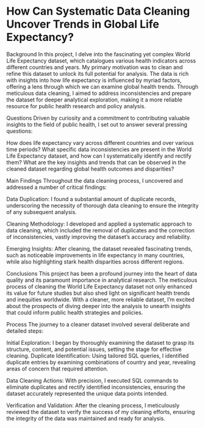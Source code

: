 # How Can Systematic Data Cleaning Uncover Trends in Global Life Expectancy?

Background
In this project, I delve into the fascinating yet complex World Life Expectancy dataset, which catalogues various health indicators across different countries and years. My primary motivation was to clean and refine this dataset to unlock its full potential for analysis. The data is rich with insights into how life expectancy is influenced by myriad factors, offering a lens through which we can examine global health trends. Through meticulous data cleaning, I aimed to address inconsistencies and prepare the dataset for deeper analytical exploration, making it a more reliable resource for public health research and policy analysis.

Questions
Driven by curiosity and a commitment to contributing valuable insights to the field of public health, I set out to answer several pressing questions:

How does life expectancy vary across different countries and over various time periods?
What specific data inconsistencies are present in the World Life Expectancy dataset, and how can I systematically identify and rectify them?
What are the key insights and trends that can be observed in the cleaned dataset regarding global health outcomes and disparities?


Main Findings
Throughout the data cleaning process, I uncovered and addressed a number of critical findings:

Data Duplication: I found a substantial amount of duplicate records, underscoring the necessity of thorough data cleaning to ensure the integrity of any subsequent analysis.

Cleaning Methodology: I developed and applied a systematic approach to data cleaning, which included the removal of duplicates and the correction of inconsistencies, vastly improving the dataset’s accuracy and reliability.

Emerging Insights: After cleaning, the dataset revealed fascinating trends, such as noticeable improvements in life expectancy in many countries, while also highlighting stark health disparities across different regions.

Conclusions
This project has been a profound journey into the heart of data quality and its paramount importance in analytical research. The meticulous process of cleaning the World Life Expectancy dataset not only enhanced its value for future studies but also shed light on significant health trends and inequities worldwide. With a cleaner, more reliable dataset, I’m excited about the prospects of diving deeper into the analysis to unearth insights that could inform public health strategies and policies.

Process
The journey to a cleaner dataset involved several deliberate and detailed steps:

Initial Exploration: I began by thoroughly examining the dataset to grasp its structure, content, and potential issues, setting the stage for effective cleaning.
Duplicate Identification: Using tailored SQL queries, I identified duplicate entries by examining combinations of country and year, revealing areas of concern that required attention.

Data Cleaning Actions: With precision, I executed SQL commands to eliminate duplicates and rectify identified inconsistencies, ensuring the dataset accurately represented the unique data points intended.

Verification and Validation: After the cleaning process, I meticulously reviewed the dataset to verify the success of my cleaning efforts, ensuring the integrity of the data was maintained and ready for analysis.
